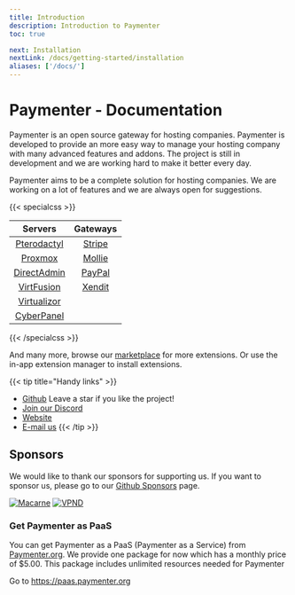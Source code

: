 ```yaml
---
title: Introduction
description: Introduction to Paymenter
toc: true

next: Installation
nextLink: /docs/getting-started/installation
aliases: ['/docs/']
---
```

# Paymenter - Documentation
Paymenter is an open source gateway for hosting companies. Paymenter is developed to provide an more easy way to manage your hosting company with many advanced features and addons. The project is still in development and we are working hard to make it better every day.

Paymenter aims to be a complete solution for hosting companies. We are working on a lot of features and we are always open for suggestions.

{{< specialcss >}}

|                 **Servers**                 |            **Gateways**              |
|:-------------------------------------------:|:----------------------------------------:|
|   [Pterodactyl](https://pterodactyl.io/)    | [Stripe](https://stripe.com/)     | 
|     [Proxmox](https://www.proxmox.com/)     |    [Mollie](https://www.mollie.com/)   | 
| [DirectAdmin](https://www.directadmin.com/) |    [PayPal](https://www.paypal.com/)   | 
|    [VirtFusion](https://virtfusion.com/)    |    [Xendit](https://www.xendit.co/)    | 
| [Virtualizor](https://www.virtualizor.com/) |  
|    [CyberPanel](https://cyberpanel.net/)    | 
{{< /specialcss >}}

And many more, browse our [marketplace](https://market.paymenter.org/extensions) for more extensions. Or use the in-app extension manager to install extensions.



{{< tip title="Handy links" >}}
* [Github](https://github.com/Paymenter) Leave a star if you like the project!
* [Join our Discord](https://discord.gg/v42TvwT58H)
* [Website](https://paymenter.org/)
* [E-mail us](mailto:hello@paymenter.org)
{{< /tip >}}

## Sponsors
We would like to thank our sponsors for supporting us. If you want to sponsor us, please go to our [Github Sponsors](https://github.com/CorwinDev) page.

[![Macarne](../sponsors/macarne.png)](https://macarne.com/)
[![VPND](../sponsors/vpnd.png)](https://vpnd.io/)

### Get Paymenter as PaaS
You can get Paymenter as a PaaS (Paymenter as a Service) from [Paymenter.org](https://paymenter.org/). We provide one package for now which has a monthly price of $5.00. This package includes unlimited resources needed for Paymenter

Go to https://paas.paymenter.org
